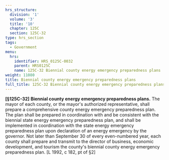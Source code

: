 ```yaml
---
hrs_structure:
  division: '1'
  volume: '3'
  title: '10'
  chapter: 125C
  section: 125C-32
type: hrs_section
tags:
  - Government
menu:
  hrs:
    identifier: HRS_0125C-0032
    parent: HRS0125C
    name: 125C-32 Biennial county energy emergency preparedness plans
weight: 11080
title: Biennial county energy emergency preparedness plans
full_title: 125C-32 Biennial county energy emergency preparedness plans
---
```

**[§125C-32]** **Biennial county energy emergency preparedness plans.** The mayor of each county, or the mayor's authorized representative, shall prepare a comprehensive county energy emergency preparedness plan. The plan shall be prepared in coordination with and be consistent with the biennial state energy emergency preparedness plan, and shall be implemented in coordination with the state energy emergency preparedness plan upon declaration of an energy emergency by the governor. Not later than September 30 of every even-numbered year, each county shall prepare and transmit to the director of business, economic development, and tourism the county's biennial county energy emergency preparedness plan. [L 1992, c 182, pt of §2]